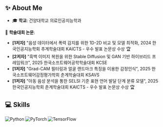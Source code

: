 ## ✨ About Me
- 🎓 **학교**: 건양대학교 의료인공지능학과

📄 **학술대회 논문**:
- **[1저자]** "음성 데이터에서 폭력 감지를 위한 1D-2D 비교 및 모델 최적화, 2024 한국인공지능학회 추계학술대회 KAICTS - 우수 발표 논문상 수상 🏆
- **[2저자]** "흑백 이미지 복원을 위한 Stable Diffusion 및 GAN 기반 하이브리드 프레임워크", 2025 한국소프트웨어공학학술대회 KCSE 
- **[1저자]** "Grad-CAM 필터링과 얼굴 랜드마크 특징을 이용한 감정인식", 2025 한국소프트웨어감정평가학회 춘계학술대회 KSAVS
- **[1저자]** "아동 음성 분석을 통한 SELSI 기준 표현 언어 발달 단계 분류 모델", 2025 한국인공지능학회 춘계학술대회 KAICTS - 우수 발표 논문상 수상 🏆

## 💻 Skills
![Python](https://img.shields.io/badge/Python-3776AB?style=for-the-badge&logo=python&logoColor=white)
![PyTorch](https://img.shields.io/badge/PyTorch-EE4C2C?style=for-the-badge&logo=pytorch&logoColor=white)
![TensorFlow](https://img.shields.io/badge/TensorFlow-FF6F00?style=for-the-badge&logo=tensorflow&logoColor=white)
